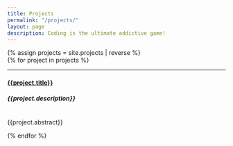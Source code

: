 ```yaml
---
title: Projects
permalink: "/projects/"
layout: page
description: Coding is the ultimate addictive game!
---
```


{% assign projects = site.projects | reverse %}  
{% for project in projects %}

<hr>
<div class="row">
<h4><a href="{{ project.url | prepend: site.baseurl | prepend: site.url }}">{{project.title}}</a></h4>
<h5>{{project.description}}</h5>
<img class="col one" src="{{ project.img | prepend: site.baseurl | prepend: site.url }}" alt="">
<p>{{project.abstract}}</p>
</div>

{% endfor %}
